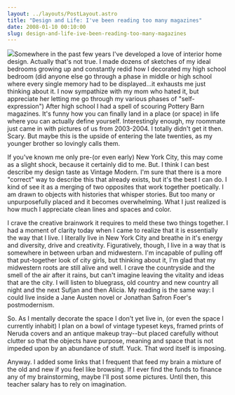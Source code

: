 ```yaml
---
layout: ../layouts/PostLayout.astro
title: "Design and Life: I've been reading too many magazines"
date: 2008-01-10 00:10:00
slug: design-and-life-ive-been-reading-too-many-magazines
---
```


[![](http://indierocket.com/archive/scandinaviansurface.jpg)](http://indierocket.com/archive/scandinaviansurface.jpg)Somewhere in the past few years I've developed a love of interior home design. Actually that's not true. I made dozens of sketches of my ideal bedrooms growing up and constantly redid how I decorated my high school bedroom (did anyone else go through a phase in middle or high school where every single memory had to be displayed...it exhausts me just thinking about it. I now sympathize with my mom who hated it, but appreciate her letting me go through my various phases of "self-expression") After high school I had a spell of scouring Pottery Barn magazines. It's funny how you can finally land in a place (or space) in life where you can actually define yourself. Interestingly enough, my roommate just came in with pictures of us from 2003-2004. I totally didn't get it then. Scary. But maybe this is the upside of entering the late twenties, as my younger brother so lovingly calls them.

If you've known me only pre-(or even early) New York City, this may come as a slight shock, because it certainly did to me. But. I think I can best describe my design taste as Vintage Modern. I'm sure that there is a more "correct" way to describe this that already exists, but it's the best I can do. I kind of see it as a merging of two opposites that work together poetically. I am drawn to objects with histories that whisper stories. But too many or unpurposefully placed and it becomes overwhelming. What I just realized is how much I appreciate clean lines and spaces and color.

I crave the creative brainwork it requires to meld these two things together. I had a moment of clarity today when I came to realize that it is essentially the way that I live. I literally live in New York City and breathe in it's energy and diversity, drive and creativity. Figuratively, though, I live in a way that is somewhere in between urban and midwestern. I'm incapable of pulling off that put-together look of city girls, but thinking about it, I'm glad that my midwestern roots are still alive and well. I crave the countryside and the smell of the air after it rains, but can't imagine leaving the vitality and ideas that are the city. I will listen to bluegrass, old country and new country all night and the next Sufjan and then Alicia. My reading is the same way: I could live inside a Jane Austen novel or Jonathan Safron Foer's postmodernism.

So. As I mentally decorate the space I don't yet live in, (or even the space I currently inhabit) I plan on a bowl of vintage typeset keys, framed prints of Neruda covers and an antique makeup tray--but placed carefully without clutter so that the objects have purpose, meaning and space that is not impeded upon by an abundance of stuff. Yuck. That word itself is imposing.

Anyway. I added some links that I frequent that feed my brain a mixture of the old and new if you feel like browsing. If I ever find the funds to finance any of my brainstorming, maybe I'll post some pictures. Until then, this teacher salary has to rely on imagination.
